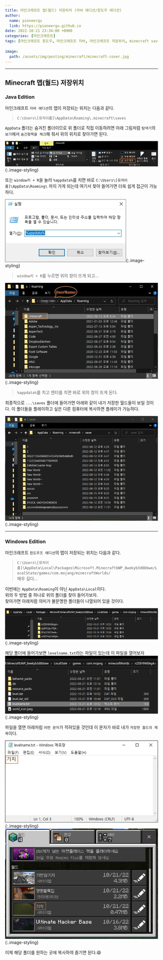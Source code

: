 ```yaml
---
title: 마인크래프트 맵(월드) 저장위치 (자바 에디션/윈도우 에디션)
author:
  name: pioneergu
  link: https://pioneergu.github.io
date: 2022-10-21 23:34:00 +0900
categories: [마인크래프트]
tags: [마인크래프트 윈도우, 마인크래프트 자바, 마인크래프트 저장위치, minecraft save folder]    # TAG names should always be lowercase

image:
  path: /assets/img/posting/minecraft/minecraft-cover.jpg
---
```


---
## **Minecraft 맵(월드) 저장위치**
### **Java Edition**

마인크래프트 `자바 에디션`의 맵이 저장되는 위치는 다음과 같다.  

> `C:\Users\[유저이름]\AppData\Roaming\.minecraft\saves`

`AppData` 폴더는 숨겨진 폴더이므로 위 폴더로 직접 이동하려면 아래 그림처럼 `탐색기`의 `보기`에서 `숨긴항목을 체크`해 줘서 위의 위치로 찾아가면 된다.  

![minecraft-save-common](/assets/img/posting/minecraft/minecraft-save-common.jpg){:.image-styling}

또는 `window키 + R`을 눌러 `%appdata%`를 치면 바로 `C:\Users\[유저이름]\AppData\Roaming\` 까지 가게 되는데 여기서 찾아 들어가면 더욱 쉽게 접근이 가능하다.  

![mod-install-appdata](/assets/img/posting/minecraft/mod-install-appdata.jpg){:.image-styling}  

> `window키 + R`를 누르면 위의 창이 뜨게 되고...  

![minecraft-save-java1](/assets/img/posting/minecraft/minecraft-save-java1.jpg){:.image-styling}  

> `%appdata%`를 치고 엔터를 치면 바로 위의 창이 뜨게 된다.  

최종적으로 `...\saves` 폴더에 들어가면 아래와 같이 내가 저장한 월드들이 보일 것이다. 이 폴더들을 플레이하고 싶은 다른 컴퓨터에 복사하면 플레이가 가능하다.

![minecraft-save-java2](/assets/img/posting/minecraft/minecraft-save-java2.jpg){:.image-styling}
  

---
### **Windows Edition**

마인크래프트 `윈도우즈 에디션`의 맵이 저장되는 위치는 다음과 같다.  

> `C:\Users\[유저이름]\AppData\Local\Packages\Microsoft.MinecraftUWP_8wekyb3d8bbwe/LocalState/games/com.mojang/minecraftWorlds/`  
> 매우 길다...

이번에는 `AppData\Roaming`이 아닌 `AppData\Local`이다.  
위의 두 방법 중 하나로 위의 폴더를 찾아 들어가보자.  
찾아가면 아래처럼 의미가 불문명한 폴더들이 나열되어 있을 것이다.  

![minecraft-save-window1](/assets/img/posting/minecraft/minecraft-save-window1.jpg){:.image-styling}

해당 폴더에 들어가보면 `levelname.txt`라는 파일이 있는데 이 파일을 열어보자
![minecraft-save-window2](/assets/img/posting/minecraft/minecraft-save-window2.jpg){:.image-styling}  

파일을 열면 아래처럼 `어떤 문자`가 적혀있을 것인데 이 문자가 바로 내가 `저장한 월드의 제목`이다.  

![minecraft-save-window3](/assets/img/posting/minecraft/minecraft-save-window3.jpg){:.image-styling}  
![minecraft-save-window4](/assets/img/posting/minecraft/minecraft-save-window4.jpg){:.image-styling}  

이제 해당 폴더를 원하는 곳에 복사하여 즐기면 된다.😄